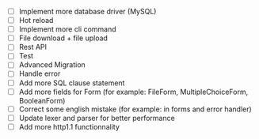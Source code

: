 - [ ] Implement more database driver (MySQL)
- [ ] Hot reload
- [ ] Implement more cli command
- [ ] File download + file upload
- [ ] Rest API
- [ ] Test
- [ ] Advanced Migration
- [ ] Handle error
- [ ] Add more SQL clause statement
- [ ] Add more fields for Form (for example: FileForm, MultipleChoiceForm, BooleanForm)
- [ ] Correct some english mistake (for example: in forms and error handler)
- [ ] Update lexer and parser for better performance
- [ ] Add more http1.1 functionnality
